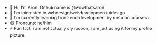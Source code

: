 - 👋 Hi, I’m Aron. Github name is @wowthatsaron
- 👀 I’m interested in webdesign/webdevelopment/uidesign
- 🌱 I’m currently learning front-end-development by meta on coursera 
- 😄 Pronouns: he/him
- ⚡ Fun fact: i am not actually sly racoon, i am just using it for my profile picture.

<!---
wowthatsaron/wowthatsaron is a ✨ special ✨ repository because its `README.md` (this file) appears on your GitHub profile.
You can click the Preview link to take a look at your changes.
--->
